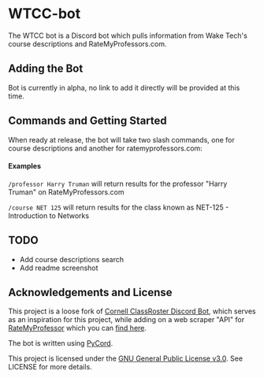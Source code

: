 # WTCC-bot

The WTCC bot is a Discord bot which pulls information from Wake Tech's course descriptions and RateMyProfessors.com.

## Adding the Bot

Bot is currently in alpha, no link to add it directly will be provided at this time.

## Commands and Getting Started

When ready at release, the bot will take two slash commands, one for course descriptions and another for ratemyprofessors.com:

#### Examples

`/professor Harry Truman` will return results for the professor "Harry Truman" on RateMyProfessors.com 

`/course NET 125` will return results for the class known as NET-125 - Introduction to Networks

## TODO

- Add course descriptions search
- Add readme screenshot

## Acknowledgements and License

This project is a loose fork of [Cornell ClassRoster Discord Bot](https://github.com/aw632/cornellclassrosterbot_pub), which serves as an inspiration for this project, while adding on a web scraper "API" for [RateMyProfessor](ratemyprofessors.com/) which you can [find here](https://github.com/Nobelz/RateMyProfessorAPI/).

The bot is written using [PyCord](https://github.com/Pycord-Development/pycord).

This project is licensed under the [GNU General Public License v3.0](https://www.gnu.org/licenses/gpl-3.0.en.html). See LICENSE for more details.